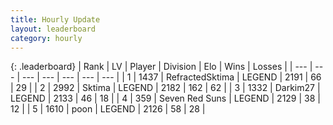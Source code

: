 ```yaml
---
title: Hourly Update
layout: leaderboard
category: hourly
---
```


{: .leaderboard}
| Rank | LV | Player | Division | Elo | Wins | Losses |
| --- | --- | --- | --- | --- | --- | --- |
| <span data-change="0">1</span> | 1437 | <span title="ID: 402846">RefractedSktima</span> | LEGEND | <span data-change="0">2191</span> | <span data-change="0">66</span> | <span data-change="0">29</span> |
| <span data-change="0">2</span> | 2992 | <span title="ID: 353063">Sktima</span> | LEGEND | <span data-change="0">2182</span> | <span data-change="0">162</span> | <span data-change="0">62</span> |
| <span data-change="1">3</span> | 1332 | <span title="ID: 694036">Darkim27</span> | LEGEND | <span data-change="0">2133</span> | <span data-change="0">46</span> | <span data-change="0">18</span> |
| <span data-change="1">4</span> | 359 | <span title="ID: 670324">Seven Red Suns</span> | LEGEND | <span data-change="0">2129</span> | <span data-change="0">38</span> | <span data-change="0">12</span> |
| <span data-change="-2">5</span> | 1610 | <span title="ID: 540690">poon</span> | LEGEND | <span data-change="-13">2126</span> | <span data-change="0">58</span> | <span data-change="1">28</span> |